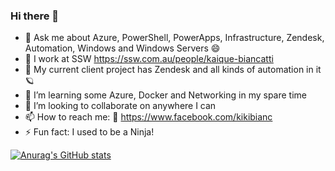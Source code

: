 ### Hi there 👋

- 💬 Ask me about Azure, PowerShell, PowerApps, Infrastructure, Zendesk, Automation, Windows and Windows Servers 😄
- 🏃 I work at SSW https://ssw.com.au/people/kaique-biancatti
- 🔭 My current client project has Zendesk and all kinds of automation in it 🪐
- 🌱 I’m learning some Azure, Docker and Networking in my spare time
- 👯 I’m looking to collaborate on anywhere I can
- 📫 How to reach me: 🐤 https://www.facebook.com/kikibianc
- ⚡ Fun fact: I used to be a Ninja!

[![Anurag's GitHub stats](https://github-readme-stats.vercel.app/api?username=kikibianc&theme=synthwave)](https://github.com/anuraghazra/github-readme-stats)

